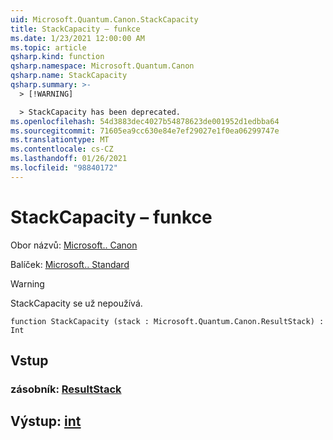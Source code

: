 ```yaml
---
uid: Microsoft.Quantum.Canon.StackCapacity
title: StackCapacity – funkce
ms.date: 1/23/2021 12:00:00 AM
ms.topic: article
qsharp.kind: function
qsharp.namespace: Microsoft.Quantum.Canon
qsharp.name: StackCapacity
qsharp.summary: >-
  > [!WARNING]

  > StackCapacity has been deprecated.
ms.openlocfilehash: 54d3883dec4027b54878623de001952d1edbba64
ms.sourcegitcommit: 71605ea9cc630e84e7ef29027e1f0ea06299747e
ms.translationtype: MT
ms.contentlocale: cs-CZ
ms.lasthandoff: 01/26/2021
ms.locfileid: "98840172"
---
```

# <a name="stackcapacity-function"></a>StackCapacity – funkce

Obor názvů: [Microsoft.. Canon](xref:Microsoft.Quantum.Canon)

Balíček: [Microsoft.. Standard](https://nuget.org/packages/Microsoft.Quantum.Standard)


> [!WARNING]
> StackCapacity se už nepoužívá.



```qsharp
function StackCapacity (stack : Microsoft.Quantum.Canon.ResultStack) : Int
```


## <a name="input"></a>Vstup

### <a name="stack--resultstack"></a>zásobník: [ResultStack](xref:Microsoft.Quantum.Canon.ResultStack)





## <a name="output--int"></a>Výstup: [int](xref:microsoft.quantum.lang-ref.int)

